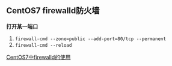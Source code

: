 ## CentOS7 firewalld防火墙

**打开某一端口**

1. ```firewall-cmd --zone=public --add-port=80/tcp --permanent```
2. ```firewall-cmd --reload```

[CentOS7中firewalld的使用](https://www.cnblogs.com/moxiaoan/p/5683743.html)

